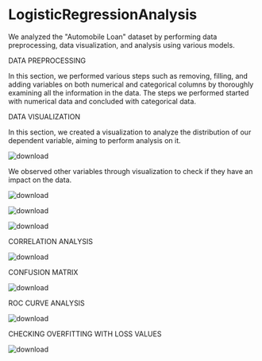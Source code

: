 # LogisticRegressionAnalysis
We analyzed the "Automobile Loan" dataset by performing data preprocessing, data visualization, and analysis using various models.

DATA PREPROCESSING

In this section, we performed various steps such as removing, filling, and adding variables on both numerical and categorical columns by thoroughly examining all the information in the data. The steps we performed started with numerical data and concluded with categorical data.

DATA VISUALIZATION

In this section, we created a visualization to analyze the distribution of our dependent variable, aiming to perform analysis on it.

![download](https://github.com/ahmetdzdrr/LogisticRegressionAnalysis/assets/117534684/da241516-6487-4fc5-9cae-42a090555bf3)

We observed other variables through visualization to check if they have an impact on the data.

![download](https://github.com/ahmetdzdrr/LogisticRegressionAnalysis/assets/117534684/e7d93c8b-4653-4012-a5e8-fdc8579d7f87)

![download](https://github.com/ahmetdzdrr/LogisticRegressionAnalysis/assets/117534684/385ab91d-fc95-440c-a3f1-9cb2ded10740)

![download](https://github.com/ahmetdzdrr/LogisticRegressionAnalysis/assets/117534684/331af237-c457-4297-954b-b4fd8e1baef0)

CORRELATION ANALYSIS

![download](https://github.com/ahmetdzdrr/LogisticRegressionAnalysis/assets/117534684/98707c90-2020-43e0-afdf-7eb0b03dcf1e)

CONFUSION MATRIX

![download](https://github.com/ahmetdzdrr/LogisticRegressionAnalysis/assets/117534684/d135e1dd-d18c-4f1e-ab91-f663c0a9efcd)

ROC CURVE ANALYSIS

![download](https://github.com/ahmetdzdrr/LogisticRegressionAnalysis/assets/117534684/417233f0-5926-43a5-b1cf-71cf94d29a7a)

CHECKING OVERFITTING WITH LOSS VALUES

![download](https://github.com/ahmetdzdrr/LogisticRegressionAnalysis/assets/117534684/6475d2f8-5a68-4baa-b6d4-0e630f8ac4eb)

